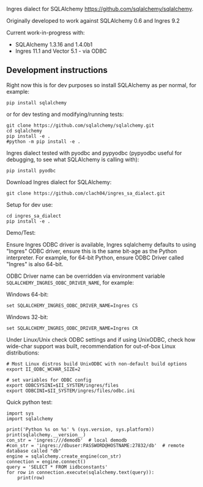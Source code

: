 Ingres dialect for SQLAlchemy https://github.com/sqlalchemy/sqlalchemy.

Originally developed to work against SQLAlchemy 0.6 and Ingres 9.2

Current work-in-progress with:

  * SQLAlchemy 1.3.16 and 1.4.0b1
  * Ingres 11.1 and Vector 5.1 - via ODBC


## Development instructions

Right now this is for dev purposes so install SQLAlchemy as per normal, for example:

    pip install sqlalchemy

or for dev testing and modifying/running tests:

    git clone https://github.com/sqlalchemy/sqlalchemy.git
    cd sqlalchemy
    pip install -e .
    #python -m pip install -e .

Ingres dialect tested with pyodbc and pypyodbc (pypyodbc useful for debugging, to see what SQLAlchemy is calling with):

    pip install pyodbc

Download Ingres dialect for SQLAlchemy:

    git clone https://github.com/clach04/ingres_sa_dialect.git

Setup for dev use:

    cd ingres_sa_dialect
    pip install -e .

Demo/Test:

Ensure Ingres ODBC driver is available, Ingres sqlalchemy defaults to using "Ingres" ODBC driver, ensure this is the same bit-age as the Python interpreter. For example, for 64-bit Python, ensure ODBC Driver called "Ingres" is also 64-bit.

ODBC Driver name can be overridden via environment variable `SQLALCHEMY_INGRES_ODBC_DRIVER_NAME`, for example:

Windows 64-bit:

    set SQLALCHEMY_INGRES_ODBC_DRIVER_NAME=Ingres CS

Windows 32-bit:

    set SQLALCHEMY_INGRES_ODBC_DRIVER_NAME=Ingres CR

Under Linux/Unix check ODBC settings and if using UnixODBC, check how wide-char support was built, recommendation for out-of-box Linux distributions:

    # Most Linux distros build UnixODBC with non-default build options
    export II_ODBC_WCHAR_SIZE=2

    # set variables for ODBC config
    export ODBCSYSINI=$II_SYSTEM/ingres/files
    export ODBCINI=$II_SYSTEM/ingres/files/odbc.ini

Quick python test:

    import sys
    import sqlalchemy
    
    print('Python %s on %s' % (sys.version, sys.platform))
    print(sqlalchemy.__version__)
    con_str = 'ingres:///demodb'  # local demodb
    #con_str = 'ingres://dbuser:PASSWORD@HOSTNAME:27832/db'  # remote database called "db"
    engine = sqlalchemy.create_engine(con_str)
    connection = engine.connect()
    query = 'SELECT * FROM iidbconstants'
    for row in connection.execute(sqlalchemy.text(query)):
        print(row)
